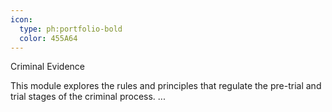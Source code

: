 ```yaml
---
icon:
  type: ph:portfolio-bold
  color: 455A64
---
```

Criminal Evidence

This module explores the rules and principles that regulate the pre-trial and trial stages of the criminal process. ... 
